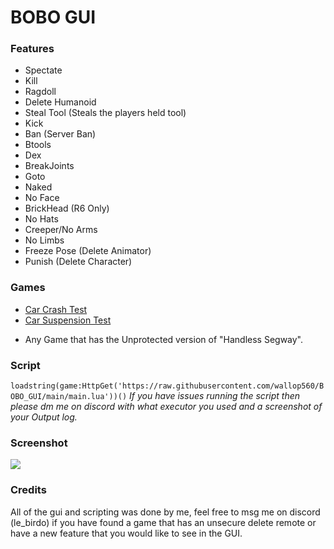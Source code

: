 # BOBO GUI
### Features

- Spectate
- Kill
- Ragdoll
- Delete Humanoid
- Steal Tool (Steals the players held tool)
- Kick
- Ban (Server Ban)
- Btools 
- Dex
- BreakJoints
- Goto
- Naked
- No Face
- BrickHead (R6 Only)
- No Hats
- Creeper/No Arms
- No Limbs
- Freeze Pose (Delete Animator)
- Punish (Delete Character)

### Games

- [Car Crash Test](https://www.roblox.com/games/7720943627)
- [Car Suspension Test](https://www.roblox.com/games/6816975827)
+ Any Game that has the Unprotected version of "Handless Segway".

### Script

``loadstring(game:HttpGet('https://raw.githubusercontent.com/wallop560/BOBO_GUI/main/main.lua'))()``
*If you have issues running the script then please dm me on discord with what executor you used and a screenshot of your Output log.*

### Screenshot

![](https://cdn.upload.systems/uploads/Dz3bcZMQ.png)

### Credits

All of the gui and scripting was done by me, feel free to msg me on discord (le_birdo) if you have found a game that has an unsecure delete remote or have a new feature that you would like to see in the GUI.

